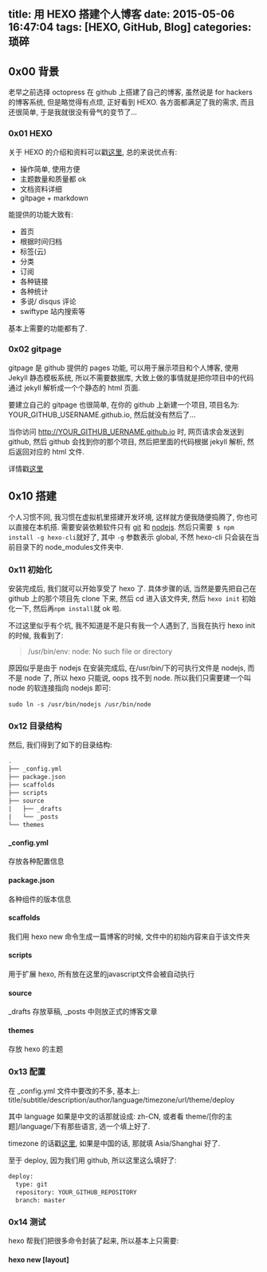 title: 用 HEXO 搭建个人博客
date: 2015-05-06 16:47:04
tags: [HEXO, GitHub, Blog]
categories: 琐碎
---

## 0x00 背景

老早之前选择 octopress 在 github 上搭建了自己的博客, 虽然说是 for hackers 的博客系统, 但是略觉得有点烦, 正好看到 HEXO. 各方面都满足了我的需求, 而且还很简单, 于是我就很没有骨气的变节了...

### 0x01 HEXO

关于 HEXO 的介绍和资料可以戳[这里][1], 总的来说优点有:

 - 操作简单, 使用方便
 - 主题数量和质量都 ok
 - 文档资料详细
 - gitpage + markdown

能提供的功能大致有:

<!-- more -->

 - 首页
 - 根据时间归档
 - 标签(云)
 - 分类
 - 订阅
 - 各种链接
 - 各种统计
 - 多说/ disqus 评论
 - swiftype 站内搜索等

基本上需要的功能都有了.

### 0x02 gitpage

gitpage 是 github 提供的 pages 功能, 可以用于展示项目和个人博客, 使用 Jekyll 静态模板系统, 所以不需要数据库, 大致上做的事情就是把你项目中的代码通过 jekyll 解析成一个个静态的 html 页面. 

要建立自己的 gitpage 也很简单, 在你的 github 上新建一个项目, 项目名为: YOUR_GITHUB_USERNAME.github.io, 然后就没有然后了...

当你访问 http://YOUR_GITHUB_UERNAME.github.io 时, 网页请求会发送到 github, 然后 github 会找到你的那个项目, 然后把里面的代码根据 jekyll 解析, 然后返回对应的 html 文件.

详情戳[这里][2]

## 0x10 搭建

个人习惯不同, 我习惯在虚拟机里搭建开发环境, 这样就方便我随便捣腾了, 你也可以直接在本机搭. 需要安装依赖软件只有 [git][3] 和 [nodejs][4]. 然后只需要` $ npm install -g hexo-cli`就好了, 其中 `-g` 参数表示 global, 不然 hexo-cli 只会装在当前目录下的 node_modules文件夹中.


### 0x11 初始化

安装完成后, 我们就可以开始享受了 hexo 了. 具体步骤的话, 当然是要先把自己在 github 上的那个项目先 clone 下来, 然后 cd 进入该文件夹, 然后 `hexo init` 初始化一下, 然后再` npm install `就 ok 啦.

不过这里似乎有个坑, 我不知道是不是只有我一个人遇到了, 当我在执行 hexo init 的时候, 我看到了:

> /usr/bin/env: node: No such file or directory

原因似乎是由于 nodejs 在安装完成后, 在/usr/bin/下的可执行文件是 nodejs, 而不是 node 了, 所以 hexo 只能说, oops 找不到 node. 所以我们只需要建一个叫 node 的软连接指向 nodejs 即可:

`sudo ln -s /usr/bin/nodejs /usr/bin/node `

### 0x12 目录结构

然后, 我们得到了如下的目录结构:

```
.
├── _config.yml
├── package.json
├── scaffolds
├── scripts
├── source
|   ├── _drafts
|   └── _posts
└── themes
```

#### _config.yml 

存放各种配置信息

#### package.json

各种组件的版本信息

#### scaffolds

我们用 hexo new 命令生成一篇博客的时候, 文件中的初始内容来自于该文件夹

#### scripts

用于扩展 hexo, 所有放在这里的javascript文件会被自动执行

#### source

_drafts 存放草稿, _posts 中则放正式的博客文章

#### themes

存放 hexo 的主题

### 0x13 配置

在 _config.yml 文件中要改的不多, 基本上: title/subtitle/description/author/language/timezone/url/theme/deploy

其中 language 如果是中文的话那就设成: zh-CN, 或者看 theme/[你的主题]/language/下有那些语言, 选一个填上好了.

timezone 的话戳[这里][5], 如果是中国的话, 那就填 Asia/Shanghai 好了.

至于 deploy, 因为我们用 github, 所以这里这么填好了:

```
deploy:
  type: git
  repository: YOUR_GITHUB_REPOSITORY
  branch: master
```

### 0x14 测试

hexo 帮我们把很多命令封装了起来, 所以基本上只需要: 

#### hexo new [layout] <title> 

创建新文章,  一般来说如果是正常写文章的话, layout 不需要填写, 直接 `hexo new <title>` 即可, 将会生成 source/_posts/<title>.md, 然后用 markdown 格式书写博客就好了. 可以把命令缩写为 ` hexo n <title>`

#### hexo generate

生成 jekyll 可以解析的静态页面, 生成的页面全部放在 public 文件夹下.

可以加两个参数, 一个是`-d`, 表示在生成之后 deploy 部署到 github 上, 另一个是 `-w` 表示watch, 查看有哪些文件修改了. 命令可以缩写为 ` hexo g `

#### hexo server

本地启动 web 服务, 用来预览博客生成部署之后的效果. 输入该命令后, 在浏览器中输入 http://localhost:4000 就可以访问了. 可以缩写成` hexo s `

#### hexo deploy

部署, 把 public 文件夹下的文件推送到项目仓库的 master 分支上(具体看配置文件中的设置). 缩写是 ` hexo d `

#### 其他命令

主要用到的就上述那些命令, 其他命令戳[这里][6]

### 0x15 坑

在 deploy 的时候, 可能会碰到一个坑:

> ERROR Deployer not found: git

原因是在 hexo3.0之后, 不仅 github 的 deploy 的 type 从 github 改为了 git, 其中 deploy 的功能也被单独做成一个模块, 需要另外安装, 所以我们需要执行以下

`npm install hexo-deployer-git  --save`

其中` --save ` 参数是用于把模块的版本号添加到 package.json 文件中的依赖里( dependences ), 否则在安装完之后需要手动添加.

### 0x16 我各个软件和模块的版本

 - nodejs 0.10.25
 - git 1.9.1
 - hexo 3.0.1
 - os ubuntu14.04 x64 linux 3.13.0-24-generic
 - http_parser 1.0
 - v8: 3.14.5.9
 - ares: 1.10.0
 - uv: 0.10.23
 - zlib: 1.2.8
 - modules: 11
 - openssl: 1.0.1f
 
## 0x20 主题

hexo的主题有很多, 戳[这里][7], 还有[这里][8], 这里列出了很多 nice 的主题, 我自己也试了很多, 目前来说感觉比较好看的有四个. 如果你看中了那个主题, 只需要在 theme 目录下 `git clone 对应主题的仓库`, 然后把文件夹随便改个名字, 然后在外面的 `_config.yml` 文件中的 `theme:` 后面加上那个文件夹的名字即可.

### 0x21 phase

github地址: https://github.com/hexojs/hexo-theme-phase 要预览的话戳[这里][9]. 不过由于会去问 Google 要 jquery 文件, 所以不会科学上网的小伙伴...呵呵哒

![](/images/blog-with-hexo/phase.png)

这里放的是静图, 但实际上背景上的气泡和线条都会移动的, 所以效果很 nice, 不过成也动画, 败也动画, 当打开这个页面的时候, 我的 CPU 直接100+%了...

### 0x22 moretwo

github 地址: https://github.com/moretwo/hexo-theme 要预览的话戳[这里][10]. 主题应该是 casper, 但是我是从 moretwo 那里看到的, 所以我在这里就称之为 moretwo 了.

![](/images/blog-with-hexo/moretwo0.gif)
![](/images/blog-with-hexo/moretwo1.png)
![](/images/blog-with-hexo/moretwo2.png)

### 0x23 huno

github地址: https://github.com/someus/huno 这是源自 ghost 上的 nuo 主题, 搬到了 hexo, 所以就起名为 huno 了, 

![](/images/blog-with-hexo/huno1.png)
![](/images/blog-with-hexo/huno2.png)


### 0x24 mist(NexT)

github地址: https://github.com/iissnan/hexo-theme-next 预览的话我的博客就是. 不过你可能会觉得装完后还是有点区别. 虽然我们用的都是 NexT, 但是我在主题中的 _config.yml 文件中加了一行:

```
# Mist
#scheme: Mist
```

这在 README 文件中有说明哦.

## 0x30 其他

到这里基本上就都说的差不多了, 不过零碎的情况文中没有提到

### 0x31 About 页面

在换各种主题的时候, 有时候会碰到主题里面明明有 Archive 或者 Tags 或者 Categories 或者 About 等页面, 但是你会很囧的发现没法打开, 提示说:

> Cannot GET /about/

原因是你没有生成 about 页面, 只要` hexo new page about` 就可以了. 这个命令会在 source/ 目录下新建一个 about 文件夹, 然后建立一个 index.md 文件, 然后当` hexo g `生成的时候, 就会在 public/about/ 目录下生成一个 index.html 文件了, 然后就可以访问 about 页面了. 至于 about 页面的内容, 用 markdown 语法写在 index.md 中即可.

### 0x32 引用本地jquery

遇到一些主题使用了 google 的 jquery 的话, 没有关系, 用 `grep -R "google" .` 找到所有用了Google jquery 的地方, 然后把链接换成另外的 CDN 的地址好了, 或者把 jquery 下载到本地, 然后放到 theme/[ 你的主题]/ source/js/ 之类的地方, 然后把链接地址改成 `<%- config.root %>js/jquery.min.js`即可.

### 0x33 源码保存

通过` hexo d `, 我们会把 public 文件夹下的内容上传到 github 仓库的 master 分支, 那么问题来了, public 下的文件是保存了, 那其他文件怎么办嘞, 我们写博客, 换主题都是在其他文件下弄的呀. 所以我的个人习惯是新建一个 source 分支, 然后把代码都存在 source 分支上, 每次修改完, 或者写完新的博客, 就先 commit push 到远程的 source 分支, 然后在 hexo g -d 把页面生成推送到master 分支

## 0x40 结语

写的好累... Hope this article will help you. That's all, thanks you.

[1]: http://hexo.io/docs/
[2]: https://pages.github.com/
[3]: http://git-scm.com/
[4]: https://nodejs.org/
[5]: https://en.wikipedia.org/wiki/List_of_tz_database_time_zones
[6]: http://hexo.io/docs/commands.html
[7]: http://hexo.io/themes/
[8]: http://www.zhihu.com/question/24422335/answer/46357100
[9]: http://hexo.io/hexo-theme-phase/
[10]: http://moretwo.github.io/about/2014-09-11-mabao/

